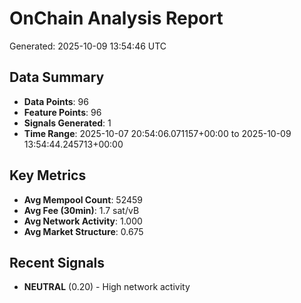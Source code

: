 # OnChain Analysis Report
Generated: 2025-10-09 13:54:46 UTC

## Data Summary
- **Data Points**: 96
- **Feature Points**: 96
- **Signals Generated**: 1
- **Time Range**: 2025-10-07 20:54:06.071157+00:00 to 2025-10-09 13:54:44.245713+00:00

## Key Metrics
- **Avg Mempool Count**: 52459
- **Avg Fee (30min)**: 1.7 sat/vB
- **Avg Network Activity**: 1.000
- **Avg Market Structure**: 0.675

## Recent Signals
- **NEUTRAL** (0.20) - High network activity
